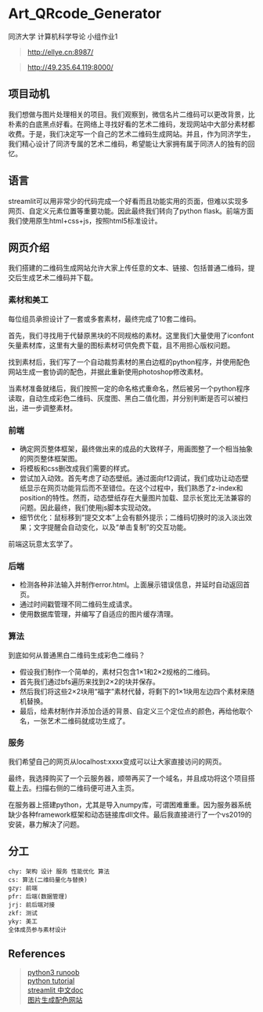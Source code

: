 # Art_QRcode_Generator
同济大学 计算机科学导论 小组作业1

> http://ellye.cn:8987/

> http://49.235.64.119:8000/
## 项目动机
我们想做与图片处理相关的项目。我们观察到，微信名片二维码可以更改背景，比朴素的白底黑点好看。在网络上寻找好看的艺术二维码，发现网站中大部分素材都收费。于是，我们决定写一个自己的艺术二维码生成网站。并且，作为同济学生，我们精心设计了同济专属的艺术二维码，希望能让大家拥有属于同济人的独有的回忆。

## 语言
streamlit可以用非常少的代码完成一个好看而且功能实用的页面，但难以实现多网页、自定义元素位置等重要功能。因此最终我们转向了python flask。前端方面我们使用原生html+css+js，按照html5标准设计。

## 网页介绍
我们搭建的二维码生成网站允许大家上传任意的文本、链接、包括普通二维码，提交后生成艺术二维码并下载。

### 素材和美工
每位组员承担设计了一套或多套素材，最终完成了10套二维码。

首先，我们寻找用于代替原黑块的不同规格的素材。这里我们大量使用了iconfont矢量素材库，这里有大量的图标素材可供免费下载，且不用担心版权问题。

找到素材后，我们写了一个自动裁剪素材的黑白边框的python程序，并使用配色网站生成一套协调的配色，并据此重新使用photoshop修改素材。

当素材准备就绪后，我们按照一定的命名格式重命名，然后被另一个python程序读取，自动生成彩色二维码、灰度图、黑白二值化图，并分别判断是否可以被扫出，进一步调整素材。

### 前端
- 确定网页整体框架，最终做出来的成品的大致样子，用画图整了一个相当抽象的网页整体框架图。
- 将模板和css删改成我们需要的样式。
- 尝试加入动效。首先考虑了动态壁纸。通过面向f12调试，我们成功让动态壁纸显示在网页功能背后而不至错位。在这个过程中，我们熟悉了z-index和position的特性。然而，动态壁纸存在大量图片加载、显示长宽比无法兼容的问题。因此最终，我们使用js脚本实现动效。
- 细节优化：鼠标移到“提交文本”上会有额外提示；二维码切换时的淡入淡出效果；文字提醒会自动变化，以及“单击复制”的交互功能。

前端这玩意太玄学了。

### 后端
- 检测各种非法输入并制作error.html。上面展示错误信息，并延时自动返回首页。
- 通过时间戳管理不同二维码生成请求。
- 使用数据库管理，并编写了自适应的图片缓存清理。

### 算法
到底如何从普通黑白二维码生成彩色二维码？
- 假设我们制作一个简单的，素材只包含1×1和2×2规格的二维码。
- 首先我们通过bfs遍历来找到2×2的块并保存。
- 然后我们将这些2×2块用“福字”素材代替，将剩下的1×1块用左边四个素材来随机替换。
- 最后，给素材制作并添加合适的背景、自定义三个定位点的颜色，再给他取个名，一张艺术二维码就成功生成了。

### 服务
我们希望自己的网页从localhost:xxxx变成可以让大家直接访问的网页。

最终，我选择购买了一个云服务器，顺带再买了一个域名，并且成功将这个项目搭载上去。扫描右侧的二维码便可进入主页。

在服务器上搭建python，尤其是导入numpy库，可谓困难重重。因为服务器系统缺少各种framework框架和动态链接库dll文件。最后我直接进行了一个vs2019的安装，暴力解决了问题。

## 分工
    chy: 架构 设计 服务 性能优化 算法
    cs: 算法(二维码量化与替换)
    gzy: 前端
    pfr: 后端(数据管理)
    jrj: 前后端对接
    zkf: 测试
    yky: 美工
    全体成员参与素材设计


## References
> [python3 runoob](https://www.runoob.com/python3/python3-tutorial.html)<br>
> [python tutorial](https://www.runoob.com/manual/pythontutorial3/docs/html/introduction.html)<br>
> [streamlit 中文doc](http://cw.hubwiz.com/card/c/streamlit-manual/)<br>
> [图片生成配色网站](http://www.colorfavs.com/)<br>
